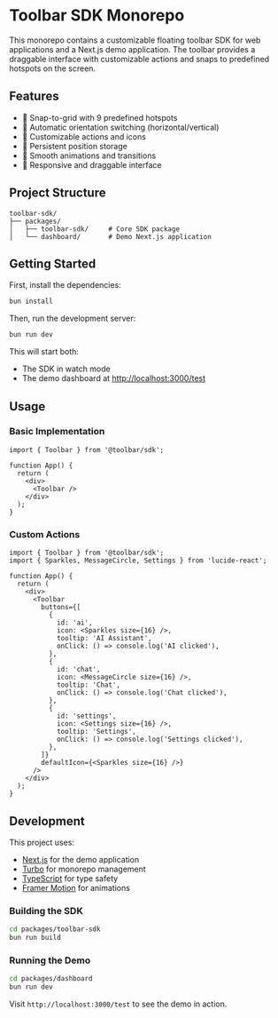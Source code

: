 # Toolbar SDK Monorepo

This monorepo contains a customizable floating toolbar SDK for web applications and a Next.js demo application. The toolbar provides a draggable interface with customizable actions and snaps to predefined hotspots on the screen.

## Features

- 🎯 Snap-to-grid with 9 predefined hotspots
- 🔄 Automatic orientation switching (horizontal/vertical)
- 🎨 Customizable actions and icons
- 💾 Persistent position storage
- 🌟 Smooth animations and transitions
- 📱 Responsive and draggable interface

## Project Structure

```
toolbar-sdk/
├── packages/
│   ├── toolbar-sdk/     # Core SDK package
│   └── dashboard/       # Demo Next.js application
```

## Getting Started

First, install the dependencies:

```bash
bun install
```

Then, run the development server:

```bash
bun run dev
```

This will start both:
- The SDK in watch mode
- The demo dashboard at [http://localhost:3000/test](http://localhost:3000/test)

## Usage

### Basic Implementation

```tsx
import { Toolbar } from '@toolbar/sdk';

function App() {
  return (
    <div>
      <Toolbar />
    </div>
  );
}
```

### Custom Actions

```tsx
import { Toolbar } from '@toolbar/sdk';
import { Sparkles, MessageCircle, Settings } from 'lucide-react';

function App() {
  return (
    <div>
      <Toolbar
        buttons={[
          {
            id: 'ai',
            icon: <Sparkles size={16} />,
            tooltip: 'AI Assistant',
            onClick: () => console.log('AI clicked'),
          },
          {
            id: 'chat',
            icon: <MessageCircle size={16} />,
            tooltip: 'Chat',
            onClick: () => console.log('Chat clicked'),
          },
          {
            id: 'settings',
            icon: <Settings size={16} />,
            tooltip: 'Settings',
            onClick: () => console.log('Settings clicked'),
          },
        ]}
        defaultIcon={<Sparkles size={16} />}
      />
    </div>
  );
}
```

## Development

This project uses:
- [Next.js](https://nextjs.org) for the demo application
- [Turbo](https://turbo.build) for monorepo management
- [TypeScript](https://www.typescriptlang.org/) for type safety
- [Framer Motion](https://www.framer.com/motion/) for animations

### Building the SDK

```bash
cd packages/toolbar-sdk
bun run build
```

### Running the Demo

```bash
cd packages/dashboard
bun run dev
```

Visit `http://localhost:3000/test` to see the demo in action.

